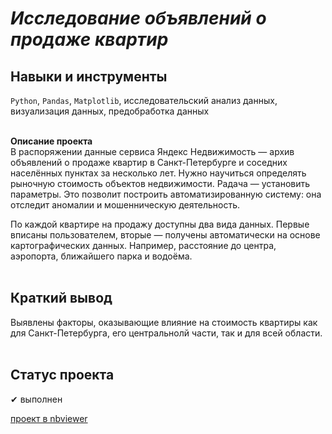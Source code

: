 # <i>Исследование объявлений о продаже квартир</i>
## <b>Навыки и инструменты</b><br/>
`Python`, `Pandas`, `Matplotlib`, исследовательский анализ данных, визуализация данных, предобработка данных<br/><br/>


<b>Описание проекта</b><br/>
В распоряжении данные сервиса Яндекс Недвижимость — архив объявлений о продаже квартир в Санкт-Петербурге и соседних населённых пунктах за несколько лет. Нужно научиться определять рыночную стоимость объектов недвижимости. Pадача — установить параметры. Это позволит построить автоматизированную систему: она отследит аномалии и мошенническую деятельность.

По каждой квартире на продажу доступны два вида данных. Первые вписаны пользователем, вторые — получены автоматически на основе картографических данных. Например, расстояние до центра, аэропорта, ближайшего парка и водоёма.<br/><br/>


## <b>Краткий вывод</b><br/>
Выявлены факторы, оказывающие влияние на стоимость квартиры как для Санкт-Петербурга, его центральнолй части, так и для всей области.<br/><br/>


## <b>Статус проекта</b><br/>
✔ выполнен <br/>

[проект в nbviewer](https://nbviewer.org/github/Senyanordwest/yandex.praktikum/blob/main/project_03_estate/punenko_project_3_without_comment.ipynb)
